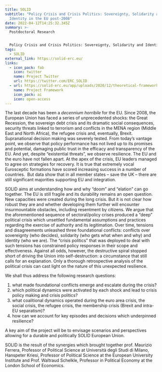 ```yaml
---
title: SOLID
subtitle: "Policy Crisis and Crisis Politics: Sovereignty, Solidarity and
  Identity in the EU post-2008"
date: 2022-04-12T14:25:32.345Z
summary: >-
  Postdoctoral Research


  Policy Crisis and Crisis Politics: Sovereignty, Solidarity and Identity in the EU post-2008
tags:
  - SOLID
external_link: https://solid-erc.eu/
links:
  - icon_pack: fab
    icon: twitter
    name: Project Twitter
    url: https://twitter.com/ERC_SOLID
  - url: https://solid-erc.eu/app/uploads/2020/12/theoretical-framework_april2021.pdf
    name: Project Framework
    icon_pack: ai
    icon: open-access
---
```

The last decade has been a *decennium horribile* for the EU. Since 2008, the European Union has faced a series of unprecedented shocks: the Great Recession, the sovereign debt crisis and its dramatic social consequences, security threats linked to terrorism and conflicts in the MENA region (Middle East and North Africa), the refugee crisis and, eventually, Brexit. Supranational decision making was severely tested. From today’s vantage point, we observe that policy performance has not lived up to its promises and potential, damaging public trust in the efficacy and transparency of the EU. And yet, despite “existential threats”, we observe resilience. The EU and the euro have not fallen apart. At the apex of the crisis, EU leaders managed to agree on strategies for recovery. It is true that extremely vocal Eurosceptic formations have scored increasing success in a number of countries.  But data show that in all member states – save the UK – there are still significant majorities supporting EU and integration.

SOLID aims at understanding how and why “doom” and “elation” can go together. The EU is still fragile and its durability remains an open question. New capacities were created during the long crisis. But it is not clear how robust they are and whether developing them further will encounter insurmountable obstacles, including resentment by citizens. We argue that the aforementioned sequence of sectoral/policy crises produced a “deep” political crisis which unsettled fundamental assumptions and practices regarding the exercise of authority and its legitimation. Over time, tensions and disagreements unleashed three foundational conflicts: conflicts over sovereignty (who decides), solidarity (who gets what when and why) and identity (who we are). The “crisis politics” that was deployed to deal with such tensions has constrained policy responses in their scope and effectiveness. Against all odds, however, the destructive spiral stopped short of driving the Union into self-destruction: a circumstance that still calls for an explanation. Only a thorough retrospective analysis of the political crisis can cast light on the nature of this unexpected resilience.

We shall thus address the following research questions:

1. what made foundational conflicts emerge and escalate during the crisis?
2. which political dynamics were activated by each shock and lead to crisis policy making and crisis politics?
3. what coalitional dynamics operated during the euro area crisis, the social crisis, the refugee crisis, the membership crisis (Brexit and intra-EU separatism)?
4. how can we account for key episodes and decisions which underpinned resilience?

A key aim of the project will be to envisage scenarios and perspectives allowing for a durable and politically SOLID European Union.

SOLID is the result of the synergies which brought together prof. Maurizio Ferrera, Professor of Political Science at Università degli Studi di Milano, Hanspeter Kriesi, Professor of Political Science at the European University Institute and Prof. Waltraud Schelkle, Professor in Political Economy at the London School of Economics.